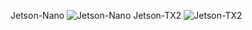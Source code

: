 Jetson-Nano 
![Jetson-Nano](../assets/nano-state.jpg)
Jetson-TX2
![Jetson-TX2](../assets/tx2-state.jpg)